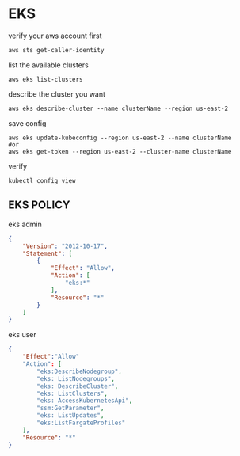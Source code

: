 # EKS

verify your aws account first
```
aws sts get-caller-identity   
```
list the available clusters
```
aws eks list-clusters 
```

describe the cluster you want
```
aws eks describe-cluster --name clusterName --region us-east-2     
```
save config 
```
aws eks update-kubeconfig --region us-east-2 --name clusterName
#or  
aws eks get-token --region us-east-2 --cluster-name clusterName

```

verify
```
kubectl config view
```
## EKS POLICY 

eks admin
```json
{
    "Version": "2012-10-17",
    "Statement": [
        {
            "Effect": "Allow",
            "Action": [
                "eks:*"
            ],
            "Resource": "*"
        }
    ]
}
```
eks user
```json
{
    "Effect":"Allow"
    "Action": [
        "eks:DescribeNodegroup",
        "eks: ListNodegroups",
        "eks: DescribeCluster",
        "eks: ListClusters",
        "eks: AccessKubernetesApi",
        "ssm:GetParameter",
        "eks: ListUpdates",
        "eks:ListFargateProfiles"
    ],
    "Resource": "*"
}
```
